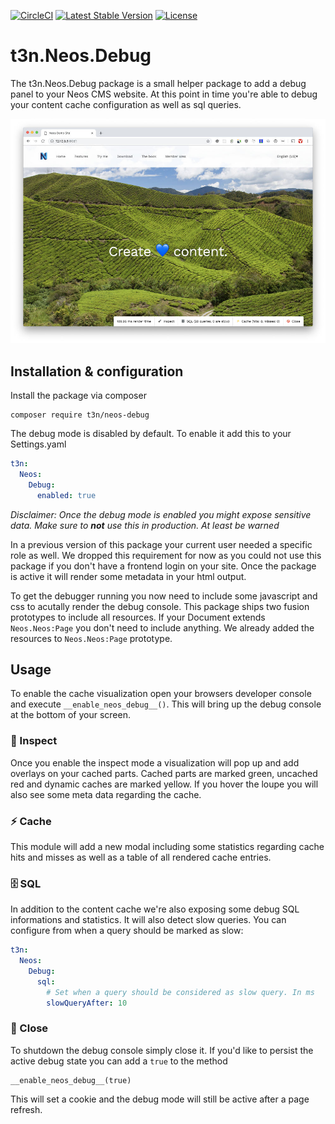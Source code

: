 [![CircleCI](https://circleci.com/gh/t3n/neos-debug.svg?style=svg)](https://circleci.com/gh/t3n/neos-debug) [![Latest Stable Version](https://poser.pugx.org/t3n/neos-debug/v/stable)](https://packagist.org/packages/t3n/neos-debug) [![License](https://poser.pugx.org/t3n/neos-debug/license)](https://packagist.org/packages/t3n/neos-debug)

# t3n.Neos.Debug

The t3n.Neos.Debug package is a small helper package to add a debug panel to your Neos CMS website. At this point in time you're able to debug your content cache configuration as well as sql queries.

![Neos CMS Demo Site with enabled debug console](t3n-neos-debug.jpg 'Neos CMS Demo Site with enabled debug console')

## Installation & configuration

Install the package via composer

```
composer require t3n/neos-debug
```

The debug mode is disabled by default. To enable it add this to your Settings.yaml

```yaml
t3n:
  Neos:
    Debug:
      enabled: true
```

_Disclaimer: Once the debug mode is enabled you might expose sensitive data. Make sure to **not** use this in production. At least be warned_

In a previous version of this package your current user needed a specific role as well. We dropped this requirement for now as you could not use this package if you don't have a frontend login on your site. Once the package is active it will render some metadata in your html output.

To get the debugger running you now need to include some javascript and css to acutally render the debug console. This package ships two fusion prototypes to include all resources. If your Document extends `Neos.Neos:Page` you don't need to include anything. We already added the resources to `Neos.Neos:Page` prototype.

## Usage

To enable the cache visualization open your browsers developer console and execute
`__enable_neos_debug__()`. This will bring up the debug console at the bottom of your screen.

### 🔦 Inspect

Once you enable the inspect mode a visualization will pop up and add overlays on your cached parts. Cached parts are marked green, uncached red and dynamic caches are marked yellow. If you hover the loupe you will also see some meta data regarding the cache.

### ⚡️ Cache

This module will add a new modal including some statistics regarding cache hits and misses as well as a table of all rendered cache entries.

### 🗄 SQL

In addition to the content cache we're also exposing some debug SQL informations and statistics. It will also detect slow queries. You can configure from when a query should be marked as slow:

```yaml
t3n:
  Neos:
    Debug:
      sql:
        # Set when a query should be considered as slow query. In ms
        slowQueryAfter: 10
```

### 🚫 Close

To shutdown the debug console simply close it. If you'd like to persist the active debug state you can add a `true` to the method

```
__enable_neos_debug__(true)
```

This will set a cookie and the debug mode will still be active after a page refresh.
